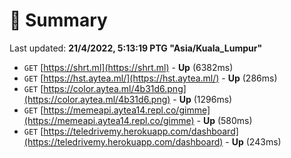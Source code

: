 # 📖 Summary
Last updated: **21/4/2022, 5:13:19 PTG "Asia/Kuala_Lumpur"**

- `GET` [https://shrt.ml](https://shrt.ml) - **Up** (6382ms)
- `GET` [https://hst.aytea.ml/](https://hst.aytea.ml/) - **Up** (286ms)
- `GET` [https://color.aytea.ml/4b31d6.png](https://color.aytea.ml/4b31d6.png) - **Up** (1296ms)
- `GET` [https://memeapi.aytea14.repl.co/gimme](https://memeapi.aytea14.repl.co/gimme) - **Up** (580ms)
- `GET` [https://teledrivemy.herokuapp.com/dashboard](https://teledrivemy.herokuapp.com/dashboard) - **Up** (243ms)
